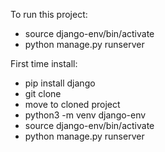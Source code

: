 To run this project:
- source django-env/bin/activate
- python manage.py runserver

First time install:
- pip install django
- git clone
- move to cloned project
- python3 -m venv django-env
- source django-env/bin/activate
- python manage.py runserver
